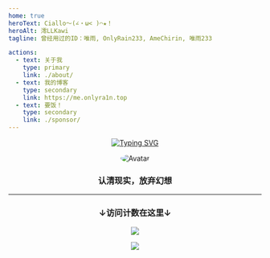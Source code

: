 ```yaml
---
home: true
heroText: Ciallo～(∠・ω< )⌒★！
heroAlt: 澪LLKawi
tagline: 曾经用过的ID：唯雨, OnlyRain233, AmeChirin, 唯雨233

actions:
  - text: 关于我
    type: primary
    link: ./about/
  - text: 我的博客
    type: secondary
    link: https://me.onlyra1n.top
  - text: 要饭！
    type: secondary
    link: ./sponsor/
---
```


<p style="text-align: center">
<a href="https://git.io/typing-svg"><img src="https://readme-typing-svg.demolab.com/?pause=1000&width=450&center=true&lines=Hello+there!+This+is+LLKawi!%3B%E3%81%8B%E3%81%86%E3%81%84%E3%81%A1%E3%82%83%E3%82%93%E3%81%AF%E3%81%A8%E3%81%A6%E3%82%82%E5%8F%AF%E6%84%9B%E3%81%84%E3%81%A7%E3%81%99%EF%BC%81" alt="Typing SVG" /></a>
</p>

<div style="text-align: center">
<img src="https://cravatar.cn/avatar/949b4b017cd9c5b03ec65cfc715c17ec?s=250" alt="Avatar" style="border-radius: 50%">
<h3>认清现实，放弃幻想</h3>
</div>

---

<div style="text-align: center;">
    <h3>↓访问计数在这里↓</h3>
    <img src="https://moe-counter.glitch.me/get/@6475578645547358?theme=moebooru">
    <p>
        <a href="https://icp.gov.moe/?keyword=20236040" target="_blank" rel="nofollow">
        <img src="https://me.onlyra1n.top/assets/img/moe.svg">
        </a>
    </p>
</div>
